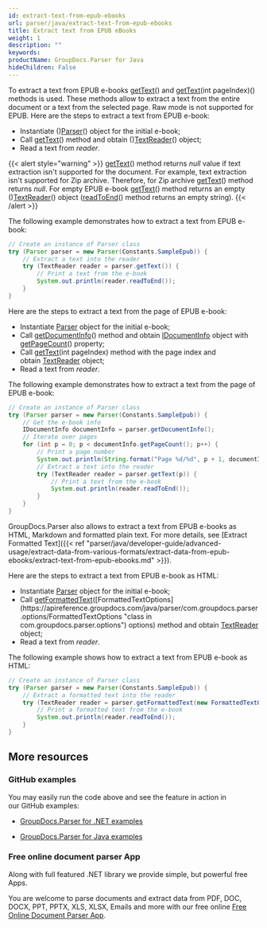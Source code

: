 ```yaml
---
id: extract-text-from-epub-ebooks
url: parser/java/extract-text-from-epub-ebooks
title: Extract text from EPUB eBooks
weight: 1
description: ""
keywords: 
productName: GroupDocs.Parser for Java
hideChildren: False
---
```

To extract a text from EPUB e-books [getText](https://apireference.groupdocs.com/java/parser/com.groupdocs.parser/Parser#getText())() and [getText](https://apireference.groupdocs.com/java/parser/com.groupdocs.parser/Parser#getText(int))(int pageIndex)() methods is used. These methods allow to extract a text from the entire document or a text from the selected page. Raw mode is not supported for EPUB.
Here are the steps to extract a text from EPUB e-book:
*   Instantiate ()[Parser](https://apireference.groupdocs.com/java/parser/com.groupdocs.parser/Parser)() object for the initial e-book;
*   Call [getText](https://apireference.groupdocs.com/java/parser/com.groupdocs.parser/Parser#getText())() method and obtain ()[TextReader](https://apireference.groupdocs.com/java/parser/com.groupdocs.parser.data/TextReader "class in com.groupdocs.parser.data")() object;
*   Read a text from *reader*.

{{< alert style="warning" >}}
[getText](https://apireference.groupdocs.com/java/parser/com.groupdocs.parser/Parser#getText())() method returns *null* value if text extraction isn't supported for the document. For example, text extraction isn't supported for Zip archive. Therefore, for Zip archive [getText](https://apireference.groupdocs.com/java/parser/com.groupdocs.parser/Parser#getText())() method returns *null*. For empty EPUB e-book [getText](https://apireference.groupdocs.com/java/parser/com.groupdocs.parser/Parser#getText())() method returns an empty ()[TextReader](https://apireference.groupdocs.com/java/parser/com.groupdocs.parser.data/TextReader "class in com.groupdocs.parser.data")() object ([readToEnd](https://apireference.groupdocs.com/java/parser/com.groupdocs.parser.data/TextReader#readToEnd())() method returns an empty string).
{{< /alert >}}

The following example demonstrates how to extract a text from EPUB e-book:
```java
// Create an instance of Parser class
try (Parser parser = new Parser(Constants.SampleEpub)) {
    // Extract a text into the reader
    try (TextReader reader = parser.getText()) {
        // Print a text from the e-book
        System.out.println(reader.readToEnd());
    }
}

```

Here are the steps to extract a text from the page of EPUB e-book:

*   Instantiate [Parser](https://apireference.groupdocs.com/java/parser/com.groupdocs.parser/Parser) object for the initial e-book;
*   Call [getDocumentInfo](https://apireference.groupdocs.com/java/parser/com.groupdocs.parser/Parser#getDocumentInfo())() method and obtain [IDocumentInfo](https://apireference.groupdocs.com/java/parser/com.groupdocs.parser.options/IDocumentInfo "interface in com.groupdocs.parser.options") object with [getPageCount](https://apireference.groupdocs.com/java/parser/com.groupdocs.parser.options/IDocumentInfo#getPageCount())() property;
*   Call [getText](https://apireference.groupdocs.com/java/parser/com.groupdocs.parser/Parser#getText(int))(int pageIndex) method with the page index and obtain [TextReader](https://apireference.groupdocs.com/java/parser/com.groupdocs.parser.data/TextReader "class in com.groupdocs.parser.data") object;
*   Read a text from *reader*.

The following example demonstrates how to extract a text from the page of EPUB e-book:

```java
// Create an instance of Parser class
try (Parser parser = new Parser(Constants.SampleEpub)) {
    // Get the e-book info
    IDocumentInfo documentInfo = parser.getDocumentInfo();
    // Iterate over pages
    for (int p = 0; p < documentInfo.getPageCount(); p++) {
        // Print a page number
        System.out.println(String.format("Page %d/%d", p + 1, documentInfo.getPageCount()));
        // Extract a text into the reader
        try (TextReader reader = parser.getText(p)) {
            // Print a text from the e-book
            System.out.println(reader.readToEnd());
        }
    }
}

```

GroupDocs.Parser also allows to extract a text from EPUB e-books as HTML, Markdown and formatted plain text. For more details, see [Extract Formatted Text]({{< ref "parser/java/developer-guide/advanced-usage/extract-data-from-various-formats/extract-data-from-epub-ebooks/extract-text-from-epub-ebooks.md" >}}).

Here are the steps to extract a text from EPUB e-book as HTML:

*   Instantiate [Parser](https://apireference.groupdocs.com/java/parser/com.groupdocs.parser/Parser) object for the initial e-book;
*   Call [getFormattedText](https://apireference.groupdocs.com/java/parser/com.groupdocs.parser/Parser#getFormattedText(com.groupdocs.parser.options.FormattedTextOptions))([FormattedTextOptions](https://apireference.groupdocs.com/java/parser/com.groupdocs.parser.options/FormattedTextOptions "class in com.groupdocs.parser.options") options) method and obtain [TextReader](https://apireference.groupdocs.com/java/parser/com.groupdocs.parser.data/TextReader "class in com.groupdocs.parser.data") object;
*   Read a text from *reader*.

The following example shows how to extract a text from EPUB e-book as HTML:

```java
// Create an instance of Parser class
try (Parser parser = new Parser(Constants.SampleEpub)) {
    // Extract a formatted text into the reader
    try (TextReader reader = parser.getFormattedText(new FormattedTextOptions(FormattedTextMode.Html))) {
        // Print a formatted text from the e-book
        System.out.println(reader.readToEnd());
    }
}

```

## More resources

### GitHub examples

You may easily run the code above and see the feature in action in our GitHub examples:

*   [GroupDocs.Parser for .NET examples](https://github.com/groupdocs-parser/GroupDocs.Parser-for-.NET)
    
*   [GroupDocs.Parser for Java examples](https://github.com/groupdocs-parser/GroupDocs.Parser-for-Java)
    

### Free online document parser App

Along with full featured .NET library we provide simple, but powerful free Apps.

You are welcome to parse documents and extract data from PDF, DOC, DOCX, PPT, PPTX, XLS, XLSX, Emails and more with our free online [Free Online Document Parser App](https://products.groupdocs.app/parser).
